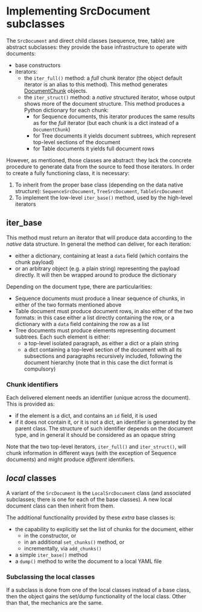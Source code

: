 # Implementing SrcDocument subclasses

The `SrcDocument` and direct child classes (sequence, tree, table) are
abstract subclasses: they provide the base infrastructure to operate with
documents:
 * base constructors
 * iterators: 
     - the `iter_full()` method: a _full_ chunk iterator (the object default
	   iterator is an alias to this method). This method generates
	   [DocumentChunk] objects.
	 - the `iter_struct()` method: a _native_ structured iterator, whose
	   output shows more of the document structure. This method produces
	   a Python dictionary for each chunk:
	     - for Sequence documents, this iterator produces the same results as
		   for the _full_ iterator (but each chunk is a dict instead of a
		   `DocumentChunk`)
	     - for Tree documents it yields document subtrees, which represent
		   top-level sections of the document
		 - for Table documents it yields full document rows
		 
However, as mentioned, those classes are abstract: they lack the concrete
procedure to generate data from the source to feed those iterators. In order
to create a fully functioning class, it is necessary:
 1. To inherit from the proper base class (depending on the data native
    structure): `SequenceSrcDocument`, `TreeSrcDocument`,
    `TableSrcDocument`
 2. To implement the low-level `iter_base()` method, used by the high-level
    iterators
   
## iter_base

This method must return an iterator that will produce data according to the
_native_ data structure. In general the method can deliver, for each iteration: 
 - either a dictionary, containing at least a `data` field (which contains the 
   chunk payload)
 - or an arbitrary object (e.g. a plain string) representing the payload
   directly. It will then be wrapped around to produce the dictionary
   
Depending on the document type, there are particularities:
 - Sequence documents must produce a linear sequence of chunks, in either of
   the two formats mentioned above
 - Table document must produce document rows, in also either of the two
   formats: in this case either a list directly containing the row, or a 
   dictionary with a `data` field containing the row as a list
 - Tree documents must produce elements representing document subtrees. 
   Each such element is either:
     - a top-level isolated paragraph, as either a dict or a plain string
	 - a dict containing a top-level section of the document with
       all its subsections and paragraphs recursively included, following the
	   document hierarchy (note that in this case the dict format is compulsory)


### Chunk identifiers

Each delivered element needs an identifier (unique across the document). This
is provided as:
 * if the element is a dict, and contains an `id` field, it is used
 * if it does not contain it, or it is not a dict, an identifier is generated
   by the parent class. The structure of such identifier depends on the document
   type, and in general it should be considered as an opaque string

Note that the two top-level iterators, `iter_full()` and `iter_struct()`, 
will chunk information in different ways (with the exception of Sequence
documents) and might produce _different_ identifiers.


## _local_ classes

A variant of the `SrcDocument` is the `LocalSrcDocument` class (and
associated subclasses; there is one for each of the base classes). A new local
document class can then inherit from them.

The additional functionality provided by these _extra_ base classes is:

* the capability to explicitly set the list of chunks for the document, either
	- in the constructor, or
	- in an additional `set_chunks()` method, or
	- incrementally, via `add_chunks()`
* a simple `iter_base()` method
* a `dump()` method to write the document to a local YAML file


### Subclassing the local classes

If a subclass is done from one of the local classes instead of a base class,
then the object gains the set/dump functionality of the local class. Other
than that, the mechanics are the same.


[DocumentChunk]: chunks.md
